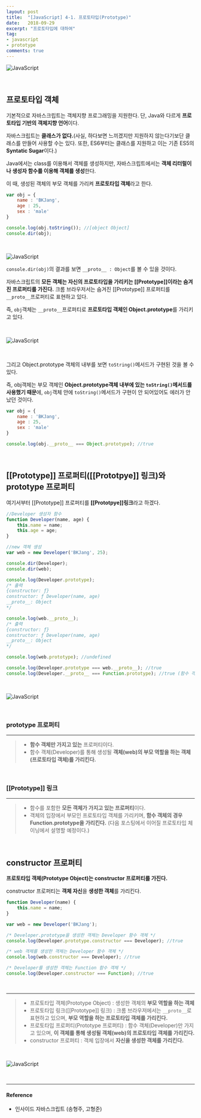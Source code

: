 ```yaml
---
layout: post
title:  "[JavaScript] 4-1. 프로토타입(Prototype)"
date:   2018-09-29
excerpt: "프로토타입에 대하여"
tag:
- javascript
- prototype
comments: true
---
```


![JavaScript](/assets/img/es5.png)

<br/>

## 프로토타입 객체

기본적으로 자바스크립트는 객체지향 프로그래밍을 지원한다. 단, Java와 다르게 **프로토타입 기반의 객체지향 언어**이다.

자바스크립트는 **클래스가 없다.**(사실, 하다보면 느끼겠지만 지원하지 않는다기보단 클래스를 만들어 사용할 수는 있다. 또한, ES6부터는 클래스를 지원하고 이는 기존 ES5의 **Syntatic Sugar**이다.)

Java에서는 class를 이용해서 객체를 생성하지만, 자바스크립트에서는 **객체 리터럴이나 생성자 함수를 이용해 객체를 생성**한다.

이 때, 생성된 객체의 부모 객체를 가리켜 **프로토타입 객체**라고 한다.


```javascript
var obj = {
    name : 'BKJang',
    age : 25,
    sex : 'male'
}

console.log(obj.toString()); //[object Object]
console.dir(obj);
```
<br/>

![JavaScript](/assets/img/js_prototype1.png)

`console.dir(obj)`의 결과를 보면 `__proto__ : Object`를 볼 수 있을 것이다.

자바스크립트의 **모든 객체는 자신의 프로토타입을 가리키는 [[Prototype]]이라는 숨겨진 프로퍼티를 가진다.**
크롬 브라우저서는 숨겨진 [[Prototype]] 프로퍼티를 `__proto__`프로퍼티로 표현하고 있다. 

즉, `obj`객체는 `__proto__`프로퍼티로 **프로토타입 객체인 Object.prototype**를 가리키고 있다.

<br/>

![JavaScript](/assets/img/js_prototype2.png)

<br/>

그리고 Object.prototype 객체의 내부를 보면 `toString()`메서드가 구현된 것을 볼 수 있다.

즉, obj객체는 부모 객체인 **Object.prototype객체 내부에 있는 `toString()`메서드를 사용했기 때문**에, `obj`객체 안에 `toString()`메서드가 구현이 안 되어있어도 에러가 안났던 것이다.

```javascript
var obj = {
    name : 'BKJang',
    age : 25,
    sex : 'male'
}

console.log(obj.__proto__ === Object.prototype); //true
```

<br/>

## [[Prototype]] 프로퍼티([[Prototpye]] 링크)와 prototype 프로퍼티

여기서부터 [[Prototype]] 프로퍼티를 **[[Prototpye]]링크**라고 하겠다.

```javascript
//Developer 생성자 함수
function Developer(name, age) {
    this.name = name;
    this.age = age;
}

//new 객체 생성
var web = new Developer('BKJang', 25);

console.dir(Developer);
console.dir(web);

console.log(Developer.prototype); 
/* 출력
{constructor: ƒ}
constructor: ƒ Developer(name, age)
__proto__: Object
*/

console.log(web.__proto__);
/* 출력
{constructor: ƒ}
constructor: ƒ Developer(name, age)
__proto__: Object
*/

console.log(web.prototype); //undefined

console.log(Developer.prototype === web.__proto__); //true
console.log(Developer.__proto__ === Function.prototype); //true (함수 객체의 __proto__([[Prototype]]링크))는 Function.prototype을 가리킨다.
```
<br/>

![JavaScript](/assets/img/js_prototype3.png)

<br/>

### prototype 프로퍼티

---

> * **함수 객체만 가지고 있는** 프로퍼티이다.
> * 함수 객체(Developer)를 통해 생성될 **객체(web)의 부모 역할을 하는 객체(프로토타입 객체)를 가리킨다.**

<br/>

### [[Prototype]] 링크

---

> * 함수를 포함한 **모든 객체가 가지고 있는 프로퍼티**이다.
> * 객체의 입장에서 부모인 프로토타입 객체를 가리키며, **함수 객체의 경우 Function.prototype을 가리킨다.** (다음 포스팅에서 이어질 프로토타입 체이닝에서 설명할 예정이다.)

<br/>

## constructor 프로퍼티

**프로토타입 객체(Prototype Object)는 constructor 프로퍼티를 가진다.**

constructor 프로퍼티는 **객체 자신**을 **생성한 객체**를 가리킨다.

```javascript
function Developer(name) {
    this.name = name;
}

var web = new Developer('BKJang');

/* Developer.prototype을 생성한 객체는 Developer 함수 객체 */
console.log(Developer.prototype.constructor === Developer); //true

/* web 객체를 생성한 객체는 Developer 함수 객체 */
console.log(web.constructor === Developer); //true

/* Developer를 생성한 객체는 Function 함수 객체 */
console.log(Developer.constructor === Function); //true
```

<br/>

---

> * 프로토타입 객체(Prototype Object) : 생성한 객체의 **부모 역할을 하는 객체**
> * 프로토타입 링크([[Prototype]] 링크) : 크롬 브라우저에서는 `__proto__`로 표현하고 있으며, **부모 역할을 하는 프로토타입 객체를 가리킨다.**
> * 프로토타입 프로퍼티(Prototype 프로퍼티) : 함수 객체(Developer)만 가지고 있으며, **이 객체를 통해 생성될 객체(web)의 프로토타입 객체를 가리킨다.**
> * constructor 프로퍼티 : 객체 입장에서 **자신을 생성한 객체를 가리킨다.**

<br/> 

![JavaScript](/assets/img/js_prototype4.png)

<br/>

* * *
#### Reference
- 인사이드 자바스크립트 (송형주, 고형준)
